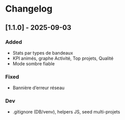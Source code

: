 # Changelog

## [1.1.0] - 2025-09-03
### Added
- Stats par types de bandeaux
- KPI animés, graphe Activité, Top projets, Qualité
- Mode sombre fiable
### Fixed
- Bannière d’erreur réseau
### Dev
- .gitignore (DB/venv), helpers JS, seed multi-projets
